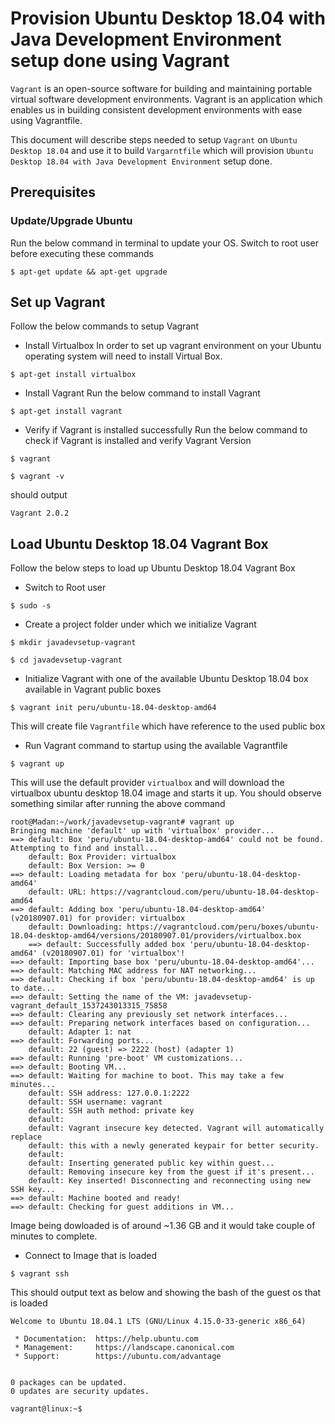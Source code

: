 # Provision Ubuntu Desktop 18.04 with Java Development Environment setup done using Vagrant

`Vagrant` is an open-source software for building and maintaining portable virtual software development environments. Vagrant is an application which enables us in building consistent development environments with ease using Vagrantfile.

This document will describe steps needed to setup `Vagrant` on `Ubuntu Desktop 18.04` and use it to build `Vargarntfile` which will provision `Ubuntu Desktop 18.04 with Java Development Environment` setup done.

## Prerequisites
### Update/Upgrade Ubuntu
Run the below command in terminal to update your OS. Switch to root user before executing these commands
```
$ apt-get update && apt-get upgrade
```
## Set up Vagrant
Follow the below commands to setup Vagrant

* Install Virtualbox
In order to set up vagrant environment on your Ubuntu operating system will need to install Virtual Box.
```
$ apt-get install virtualbox
```
* Install Vagrant
Run the below command to install Vagrant
```
$ apt-get install vagrant
```
* Verify if Vagrant is installed successfully
Run the below command to check if Vagrant is installed and verify Vagrant Version
```
$ vagrant

$ vagrant -v
```
should output
```
Vagrant 2.0.2
```

## Load Ubuntu Desktop 18.04 Vagrant Box
Follow the below steps to load up Ubuntu Desktop 18.04 Vagrant Box
* Switch to Root user
```
$ sudo -s
```
* Create a project folder under which we initialize Vagrant
```
$ mkdir javadevsetup-vagrant

$ cd javadevsetup-vagrant
```
* Initialize Vagrant with one of the available Ubuntu Desktop 18.04 box available in Vagrant public boxes 
```
$ vagrant init peru/ubuntu-18.04-desktop-amd64
```
This will create file `Vagrantfile` which have reference to the used public box
* Run Vagrant command to startup using the available Vagrantfile
```
$ vagrant up
```
This will use the default provider `virtualbox` and will download the virtualbox ubuntu desktop 18.04 image and starts it up. 
You should observe something similar after running the above command
```
root@Madan:~/work/javadevsetup-vagrant# vagrant up
Bringing machine 'default' up with 'virtualbox' provider...
==> default: Box 'peru/ubuntu-18.04-desktop-amd64' could not be found. Attempting to find and install...
    default: Box Provider: virtualbox
    default: Box Version: >= 0
==> default: Loading metadata for box 'peru/ubuntu-18.04-desktop-amd64'
    default: URL: https://vagrantcloud.com/peru/ubuntu-18.04-desktop-amd64
==> default: Adding box 'peru/ubuntu-18.04-desktop-amd64' (v20180907.01) for provider: virtualbox
    default: Downloading: https://vagrantcloud.com/peru/boxes/ubuntu-18.04-desktop-amd64/versions/20180907.01/providers/virtualbox.box
    ==> default: Successfully added box 'peru/ubuntu-18.04-desktop-amd64' (v20180907.01) for 'virtualbox'!
==> default: Importing base box 'peru/ubuntu-18.04-desktop-amd64'...
==> default: Matching MAC address for NAT networking...
==> default: Checking if box 'peru/ubuntu-18.04-desktop-amd64' is up to date...
==> default: Setting the name of the VM: javadevsetup-vagrant_default_1537243013315_75858
==> default: Clearing any previously set network interfaces...
==> default: Preparing network interfaces based on configuration...
    default: Adapter 1: nat
==> default: Forwarding ports...
    default: 22 (guest) => 2222 (host) (adapter 1)
==> default: Running 'pre-boot' VM customizations...
==> default: Booting VM...
==> default: Waiting for machine to boot. This may take a few minutes...
    default: SSH address: 127.0.0.1:2222
    default: SSH username: vagrant
    default: SSH auth method: private key
    default: 
    default: Vagrant insecure key detected. Vagrant will automatically replace
    default: this with a newly generated keypair for better security.
    default: 
    default: Inserting generated public key within guest...
    default: Removing insecure key from the guest if it's present...
    default: Key inserted! Disconnecting and reconnecting using new SSH key...
==> default: Machine booted and ready!
==> default: Checking for guest additions in VM...
```
Image being dowloaded is of around ~1.36 GB and it would take couple of minutes to complete.
* Connect to Image that is loaded
```
$ vagrant ssh
```
This should output text as below and showing the bash of the guest os that is loaded
```
Welcome to Ubuntu 18.04.1 LTS (GNU/Linux 4.15.0-33-generic x86_64)

 * Documentation:  https://help.ubuntu.com
 * Management:     https://landscape.canonical.com
 * Support:        https://ubuntu.com/advantage


0 packages can be updated.
0 updates are security updates.

vagrant@linux:~$
```
